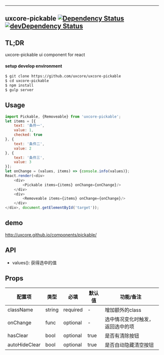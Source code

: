 ---

## uxcore-pickable [![Dependency Status](http://img.shields.io/david/uxcore/uxcore-pickable.svg?style=flat-square)](https://david-dm.org/uxcore/uxcore-pickable) [![devDependency Status](http://img.shields.io/david/dev/uxcore/uxcore-pickable.svg?style=flat-square)](https://david-dm.org/uxcore/uxcore-pickable#info=devDependencies) 

## TL;DR

uxcore-pickable ui component for react

#### setup develop environment

```sh
$ git clone https://github.com/uxcore/uxcore-pickable
$ cd uxcore-pickable
$ npm install
$ gulp server
```

## Usage

```js
import Pickable, {Removeable} from 'uxcore-pickable';
let items = [{
    text: '条件一',
    value: 1,
    checked: true
}, {
    text: '条件二',
    value: 2
}, {
    text: '条件三',
    value: 3
}];
let onChange = (values, items) => {console.info(values)};
React.render(<div>
    <div>
        <Pickable items={items} onChange={onChange}/>
    </div>
    <div>
        <Removeable items={items} onChange={onChange}/>
    </div>
</div>, document.getElementById('target'));
```

## demo

http://uxcore.github.io/components/pickable/

## API

* values(): 获得选中的值

## Props

| 配置项 | 类型 | 必填 | 默认值 | 功能/备注 |
|---|---|---|---|---|
| className | string | required | - | 增加额外的class |
|onChange | func | optional | - | 选中情况变化时触发，返回选中的项 |
|hasClear | bool| optional | true |是否有清除按钮 |
|autoHideClear | bool | optional | true | 是否自动隐藏清空按钮|

